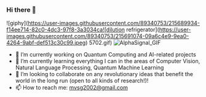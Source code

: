 ### Hi there 👋

<!--
**mvsg2/mvsg2** is a ✨ _special_ ✨ repository because its `README.md` (this file) appears on your GitHub profile.

Here are some ideas to get you started:

- 🔭 I’m currently working on Quantum Computing and AI-realted projects
- 🌱 I’m currently learning everything I can in the fields of Computer Vision, NLP, QML
- 👯 I’m looking to collaborate on any revolutionary ideas that benefit the world in the loong run
- 🤔 I’m looking for help with ...
- 💬 Ask me about ...
- 📫 How to reach me: [My LinkedIn Profile](https://www.linkedin.com/in/sai-ganesh-manda-bo2002/)
- 😄 Pronouns: ...
- ⚡ Fun fact: ...
-->

![giphy](https://user-images.githubusercontent.com/89340753/215689934-f14ee714-82c0-4dc3-97f8-3a3034ca![dilution refrigerator](https://user-images.githubusercontent.com/89340753/215691074-09a6c4e9-9ea0-4264-9abf-def513c30c99.jpeg)
5702.gif) ![AlphaSignal_GIF](https://user-images.githubusercontent.com/89340753/215690371-4a7836ca-c564-48c5-8099-cb1e2cddb47b.gif)


- 🔭 I’m currently working on Quantum Computing and AI-related projects
- 🌱 I’m currently learning everything I can in the areas of Computer Vision, Natural Language Processing, Quantum Machine Learning
- 👯 I’m looking to collaborate on any revolutionary ideas that benefit the world in the long run (open to all kinds of research!)!
- 📫 How to reach me: mvsg2002@gmail.com


